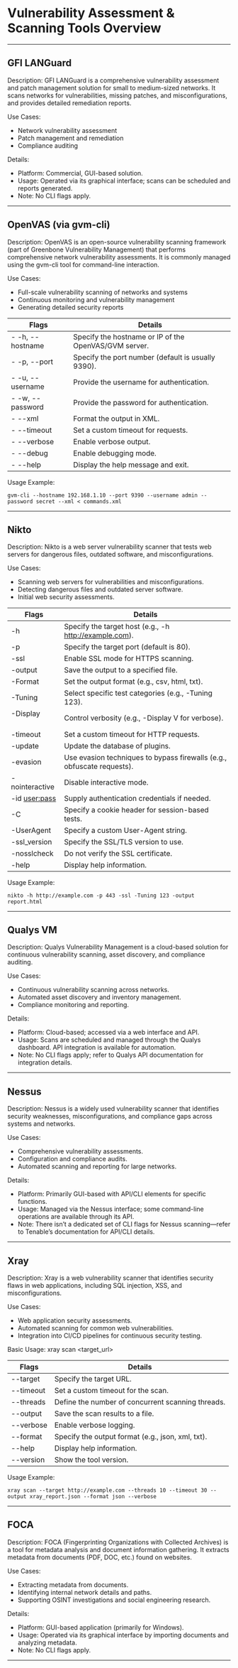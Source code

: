 # Vulnerability Assessment & Scanning Tools Overview

---

## GFI LANGuard

Description:
GFI LANGuard is a comprehensive vulnerability assessment and patch management solution for small to medium-sized networks. It scans networks for vulnerabilities, missing patches, and misconfigurations, and provides detailed remediation reports.

Use Cases:

- Network vulnerability assessment
- Patch management and remediation
- Compliance auditing

Details:

- Platform: Commercial, GUI-based solution.
- Usage: Operated via its graphical interface; scans can be scheduled and reports generated.
- Note: No CLI flags apply.

---

## OpenVAS (via gvm-cli)

Description:
OpenVAS is an open-source vulnerability scanning framework (part of Greenbone Vulnerability Management) that performs comprehensive network vulnerability assessments. It is commonly managed using the gvm-cli tool for command-line interaction.

Use Cases:

- Full-scale vulnerability scanning of networks and systems
- Continuous monitoring and vulnerability management
- Generating detailed security reports

| Flags                   | Details                                               |
| ----------------------- | ----------------------------------------------------- |
| - -h, --hostname <host> | Specify the hostname or IP of the OpenVAS/GVM server. |
| - -p, --port <port>     | Specify the port number (default is usually 9390).    |
| - -u, --username <user> | Provide the username for authentication.              |
| - -w, --password <pass> | Provide the password for authentication.              |
| - --xml                 | Format the output in XML.                             |
| - --timeout <seconds>   | Set a custom timeout for requests.                    |
| - --verbose             | Enable verbose output.                                |
| - --debug               | Enable debugging mode.                                |
| - --help                | Display the help message and exit.                    |

Usage Example:

```
gvm-cli --hostname 192.168.1.10 --port 9390 --username admin --password secret --xml < commands.xml
```

---

## Nikto

Description:
Nikto is a web server vulnerability scanner that tests web servers for dangerous files, outdated software, and misconfigurations.

Use Cases:

- Scanning web servers for vulnerabilities and misconfigurations.
- Detecting dangerous files and outdated server software.
- Initial web security assessments.

| Flags               | Details                                                                |
| ------------------- | ---------------------------------------------------------------------- |
| -h <host>           | Specify the target host (e.g., -h http://example.com).                 |
| -p <port>           | Specify the target port (default is 80).                               |
| -ssl                | Enable SSL mode for HTTPS scanning.                                    |
| -output <file>      | Save the output to a specified file.                                   |
| -Format <format>    | Set the output format (e.g., csv, html, txt).                          |
| -Tuning <num>       | Select specific test categories (e.g., -Tuning 123).                   |
| -Display <option>   | Control verbosity (e.g., -Display V for verbose).                      |
| -timeout <seconds>  | Set a custom timeout for HTTP requests.                                |
| -update             | Update the database of plugins.                                        |
| -evasion <method>   | Use evasion techniques to bypass firewalls (e.g., obfuscate requests). |
| -nointeractive      | Disable interactive mode.                                              |
| -id <user:pass>     | Supply authentication credentials if needed.                           |
| -C <cookie>         | Specify a cookie header for session-based tests.                       |
| -UserAgent <string> | Specify a custom User-Agent string.                                    |
| -ssl_version <ver>  | Specify the SSL/TLS version to use.                                    |
| -nosslcheck         | Do not verify the SSL certificate.                                     |
| -help               | Display help information.                                              |

Usage Example:

```
nikto -h http://example.com -p 443 -ssl -Tuning 123 -output report.html
```

---

## Qualys VM

Description:
Qualys Vulnerability Management is a cloud-based solution for continuous vulnerability scanning, asset discovery, and compliance auditing.

Use Cases:

- Continuous vulnerability scanning across networks.
- Automated asset discovery and inventory management.
- Compliance monitoring and reporting.

Details:

- Platform: Cloud-based; accessed via a web interface and API.
- Usage: Scans are scheduled and managed through the Qualys dashboard. API integration is available for automation.
- Note: No CLI flags apply; refer to Qualys API documentation for integration details.

---

## Nessus

Description:
Nessus is a widely used vulnerability scanner that identifies security weaknesses, misconfigurations, and compliance gaps across systems and networks.

Use Cases:

- Comprehensive vulnerability assessments.
- Configuration and compliance audits.
- Automated scanning and reporting for large networks.

Details:

- Platform: Primarily GUI-based with API/CLI elements for specific functions.
- Usage: Managed via the Nessus interface; some command-line operations are available through its API.
- Note: There isn’t a dedicated set of CLI flags for Nessus scanning—refer to Tenable’s documentation for API/CLI details.

---

## Xray

Description:
Xray is a web vulnerability scanner that identifies security flaws in web applications, including SQL injection, XSS, and misconfigurations.

Use Cases:

- Web application security assessments.
- Automated scanning for common web vulnerabilities.
- Integration into CI/CD pipelines for continuous security testing.

Basic Usage:
xray scan <target_url>

| Flags               | Details                                           |
| ------------------- | ------------------------------------------------- |
| --target <URL>      | Specify the target URL.                           |
| --timeout <seconds> | Set a custom timeout for the scan.                |
| --threads <number>  | Define the number of concurrent scanning threads. |
| --output <file>     | Save the scan results to a file.                  |
| --verbose           | Enable verbose logging.                           |
| --format <format>   | Specify the output format (e.g., json, xml, txt). |
| --help              | Display help information.                         |
| --version           | Show the tool version.                            |

Usage Example:

```
xray scan --target http://example.com --threads 10 --timeout 30 --output xray_report.json --format json --verbose
```

---

## FOCA

Description:
FOCA (Fingerprinting Organizations with Collected Archives) is a tool for metadata analysis and document information gathering. It extracts metadata from documents (PDF, DOC, etc.) found on websites.

Use Cases:

- Extracting metadata from documents.
- Identifying internal network details and paths.
- Supporting OSINT investigations and social engineering research.

Details:

- Platform: GUI-based application (primarily for Windows).
- Usage: Operated via its graphical interface by importing documents and analyzing metadata.
- Note: No CLI flags apply.

---
